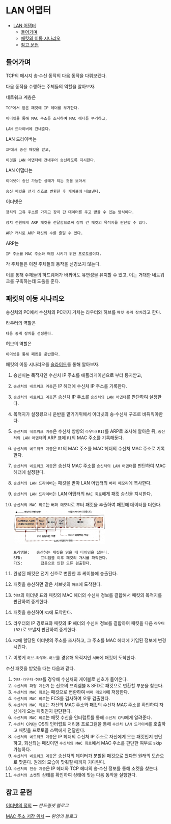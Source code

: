 # LAN 어댑터

- [LAN 어댑터](#lan-어댑터)
  - [들어가며](#들어가며)
  - [패킷의 이동 시나리오](#패킷의-이동-시나리오)
  - [참고 문헌](#참고-문헌)

## 들어가며

TCP의 메시지 송·수신 동작의 다음 동작을 다뤄보겠다.

다음 동작을 수행하는 주체들의 역할을 알아보자.

네트워크 계층은 

    TCP에서 받은 패킷에 IP 헤더를 부가한다.

    이더넷을 통해 MAC 주소를 조사하여 MAC 헤더를 부가하고, 
    
    LAN 드라이버에 건네준다.

LAN 드라이버는 

    IP에서 송신 패킷을 받고,

    이것을 LAN 어댑터에 건네주어 송신하도록 지시한다.

LAN 어댑터는

    이더넷이 송신 가능한 상태가 되는 것을 보아서

    송신 패킷을 전기 신호로 변환한 후 케이블에 내보낸다.

이더넷은

    장치의 고유 주소를 가지고 장치 간 데이터를 주고 받을 수 있는 방식이다.

    장치 전원에게 ARP 패킷을 전달함으로써 장치 간 패킷의 목적지를 판단할 수 있다.

    ARP 캐시로 ARP 패킷의 수를 줄일 수 있다.

ARP는 

    IP 주소를 MAC 주소와 매칭 시키기 위한 프로토콜이다.

각 주체들은 이전 주체들의 동작을 신경쓰지 않는다.

이를 통해 주체들의 하드웨어가 바뀌어도 유연성을 유지할 수 있고, 이는 거대한 네트워크를 구축하는데 도움을 준다.

## 패킷의 이동 시나리오

송신처의 PC에서 수신처의 PC까지 거치는 라우터와 허브를 `패킷 중계 장치`라고 한다.

라우터의 역할은

    다음 중계 장치를 선정한다.

허브의 역할은

    이더넷을 통해 패킷을 운반한다.

패킷의 이동 시나리오를 [슬라이드](https://slides.com/kimyongki/deck-4cca6f/fullscreen)를 통해 알아보자.

1. 송신처는 목적지인 수신처 IP 주소를 애플리케이션으로 부터 통지받고,
2. `송신처의 네트워크 계층`은 IP 헤더에 수신처 IP 주소를 기록한다.
3. `송신처의 네트워크 계층`은 송신처 IP 주소를 `송신처의 LAN 어댑터`를 판단하여 설정한다.
4. 목적지가 설정됬으니 운반을 맡기기위해서 이더넷의 송·수신처 구조로 바꿔줘야한다.
5. `송신처의 네트워크 계층`은 수신처 방향의 `라우터(R1)`를 ARP로 조사해 알아온 뒤, `송신처의 LAN 어댑터`의 ARP 표에 `R1`의 MAC 주소를 기록해둔다.
6. `송신처의 네트워크 계층`은 `R1`의 MAC 주소를 MAC 헤더의 수신처 MAC 주소로 기록한다.
7. `송신처의 네트워크 계층`은 송신처 MAC 주소를 `송신처의 LAN 어댑터`를 판단하여 MAC 헤더에 설정한다.
8. `송신처의 LAN 드라이버`는 패킷을 받아 LAN 어댑터의 `버퍼 메모리`에 복사한다.
9. `송신처의 LAN 드라이버`는 LAN 어댑터의 `MAC 회로`에게 패킷 송신을 지시한다.
10. `송신처의 MAC 회로`는 `버퍼 메모리`로 부터 패킷을 추출하여 패킷에 데이터를 더한다.
    <img width="60%" src="assets/packet.jpg">

        프리앰블:   송신하는 패킷을 읽을 때 타이밍을 잡는다.
        SFD:        프리앰블 이후 패킷의 개시를 파악한다.
        FCS:        잡음으로 인한 오류 검출한다.

11. 완성된 패킷은 전기 신호로 변환한 후 케이블에 송출된다.
12. 패킷을 송신하면 같은 서브넷의 `허브`에 도착한다.
13. `허브`의 이더넷 표와 패킷의 MAC 헤더의 수신처 정보를 결합해서 패킷의 목적지를 판단하여 중계한다.
14. 패킷을 송신하여 `R1`에 도착한다.
15. 라우터의 IP 경로표와 패킷의 IP 헤더의 수신처 정보를 결합하여 패킷을 다음 `라우터(R2)`로 보낼지 판단하여 중계한다.
16. `R2`에 할당된 이더넷의 주소를 조사하고, 그 주소를 MAC 헤더에 기입된 정보에 변경시킨다.
17. 이렇게 `허브-라우터-허브`를 경유해 목적지인 `서버`에 패킷이 도착한다.

수신 패킷을 받았을 때는 다음과 같다.

1. `허브-라우터-허브`를 경유해 수신처의 케이블로 신호가 들어온다.
2. `수신처의 파형 계산기` 는 신호의 프리엠블 & SFD로 패킷으로 변환할 부분을 찾는다.
3. `수신처의 MAC 회로`는 패킷으로 변환하여 `버퍼 메모리`에 저장한다.
4. `수신처의 MAC 회로`는 FCS를 검사하여 오류 검출한다.
5. `수신처의 MAC 회로`는 자신의 MAC 주소와 패킷의 수신처 MAC 주소를 확인하여 자신에게 오는 패킷인지 판단한다.
6. `수신처의 MAC 회로`는 패킷 수신을 인터럽트를 통해 `수신처 CPU`에게 알려준다.
7. `수신처 CPU`는 OS의 인터럽트 처리용 프로그램을 통해 `수신처 LAN 드라이버`를 호출하고 패킷을 프로토콜 스택에게 전달한다.
8. `수신처의 네트워크 계층`은 IP 헤더의 수신처 IP 주소로 자신에게 오는 패킷인지 판단하고, 회신되는 패킷이면 `수신처의 MAC 회로`에서 MAC 주소를 판단한 여부로 skip 가능하다.
9. `수신처의 네트워크 계층`은 송신처의 데이터가 분할된 패킷으로 왔다면 원래의 모습으로 맞춘다. 원래의 모습이 맞춰질 때까지 기다린다.
10. `수신처의 전송 계층`은 IP 헤더와 TCP 헤더의 송·수신 정보를 통해 소켓을 찾는다.
11. `수신처의 소켓`의 상태를 확인하여 상태에 맞는 다음 동작을 실행한다.

## 참고 문헌

[이더넷의 정의](https://handreamnet.tistory.com/496) ━ *한드림넷 블로그*

[MAC 주소 저장 위치](https://aws-hyoh.tistory.com/entry/ARP-쉽게-이해하기) ━ *환영의 블로그*